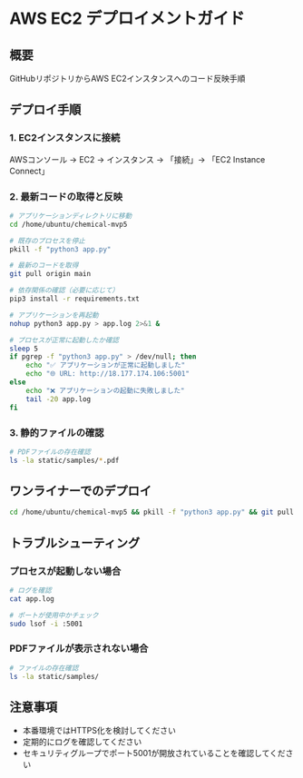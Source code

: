 # AWS EC2 デプロイメントガイド

## 概要
GitHubリポジトリからAWS EC2インスタンスへのコード反映手順

## デプロイ手順

### 1. EC2インスタンスに接続
AWSコンソール → EC2 → インスタンス → 「接続」→ 「EC2 Instance Connect」

### 2. 最新コードの取得と反映

```bash
# アプリケーションディレクトリに移動
cd /home/ubuntu/chemical-mvp5

# 既存のプロセスを停止
pkill -f "python3 app.py"

# 最新のコードを取得
git pull origin main

# 依存関係の確認（必要に応じて）
pip3 install -r requirements.txt

# アプリケーションを再起動
nohup python3 app.py > app.log 2>&1 &

# プロセスが正常に起動したか確認
sleep 5
if pgrep -f "python3 app.py" > /dev/null; then
    echo "✅ アプリケーションが正常に起動しました"
    echo "🌐 URL: http://18.177.174.106:5001"
else
    echo "❌ アプリケーションの起動に失敗しました"
    tail -20 app.log
fi
```

### 3. 静的ファイルの確認

```bash
# PDFファイルの存在確認
ls -la static/samples/*.pdf
```

## ワンライナーでのデプロイ

```bash
cd /home/ubuntu/chemical-mvp5 && pkill -f "python3 app.py" && git pull origin main && nohup python3 app.py > app.log 2>&1 & && sleep 5 && echo "デプロイ完了: http://18.177.174.106:5001"
```

## トラブルシューティング

### プロセスが起動しない場合
```bash
# ログを確認
cat app.log

# ポートが使用中かチェック
sudo lsof -i :5001
```

### PDFファイルが表示されない場合
```bash
# ファイルの存在確認
ls -la static/samples/
```

## 注意事項
- 本番環境ではHTTPS化を検討してください
- 定期的にログを確認してください
- セキュリティグループでポート5001が開放されていることを確認してください 